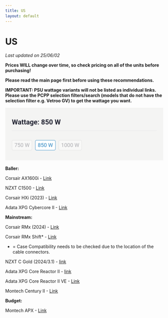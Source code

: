 ```yaml
---
title: US
layout: default
---
```


# US

*Last updated on 25/06/02*

**Prices WILL change over time, so check pricing on all of the units before purchasing!**

**Please read the main page first before using these recommendations.**

**IMPORTANT: PSU wattage variants will not be listed as individual links. Please use the PCPP selection filters/search (models that do not have the selection filter e.g. Vetroo GV) to get the wattage you want.**

![wattageselection](Screenshot_20250506-224510.png)

**Baller:**

Corsair AX1600i - [Link](https://pcpartpicker.com/product/cJbwrH/corsair-ax1600i-1600-w-80-titanium-certified-fully-modular-atx-power-supply-cp-9020087-na)

NZXT C1500 - [Link](https://pcpartpicker.com/product/RLZXsY/nzxt-c1500-1500-w-80-platinum-certified-fully-modular-atx-power-supply-pa-5p1bb-us)

Corsair HXi (2023) - [Link](https://pcpartpicker.com/product/fFbRsY/corsair-hx1500i-2023-1500-w-80-platinum-certified-fully-modular-atx-power-supply-cp-9020261-na)

Adata XPG Cybercore II - [Link](https://pcpartpicker.com/product/FChv6h/adata-xpg-cybercore-ii-1300-w-80-platinum-certified-fully-modular-atx-power-supply-cybercoreii1300p-bkcus)

**Mainstream:**

Corsair RMx (2024) - [Link](https://pcpartpicker.com/product/vY4Zxr/corsair-rm850x-2024-850-w-fully-modular-atx-power-supply-cp-9020270-na)

Corsair RMx Shift* - [Link](https://pcpartpicker.com/product/bGJp99/corsair-rm750x-shift-750-w-80-gold-certified-fully-modular-side-interface-atx-power-supply-cp-9020251-na)

* = Case Compatibility needs to be checked due to the location of the cable connectors.

NZXT C Gold (2024/3.1) - [link](https://pcpartpicker.com/product/qDLdnQ/nzxt-c850-2024-850-w-80-gold-certified-fully-modular-atx-power-supply-pa-8g2bb-us)

Adata XPG Core Reactor II - [link](https://pcpartpicker.com/product/zfGhP6/adata-xpg-core-reactor-ii-750-w-80-gold-certified-fully-modular-atx-power-supply-corereactorii750g-bkcus)

Adata XPG Core Reactor II VE - [Link](https://pcpartpicker.com/product/dLTZxr/adata-xpg-core-reactor-ii-ve-750-w-80-gold-certified-fully-modular-atx-power-supply-corereactoriive750g-bkcus)

Montech Century II - [Link](https://pcpartpicker.com/product/yJkqqs/montech-century-ii-1050-w-80-gold-certified-fully-modular-atx-power-supply-century-ii-1050w)

**Budget:**

Montech APX - [Link](https://pcpartpicker.com/product/hcbypg/montech-apx-650-w-80-certified-atx-power-supply-apx-650w)


